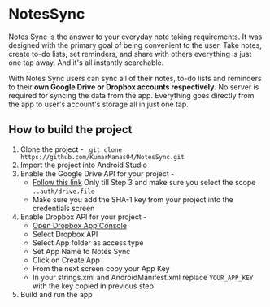 # NotesSync
Notes Sync is the answer to your everyday note taking requirements. It was designed with the primary goal of being convenient to the user. Take notes, create to-do lists, set reminders, and share with others everything is just one tap away. And it's all instantly searchable.

With Notes Sync users can sync all of their notes, to-do lists and reminders to their <b>own Google Drive or Dropbox accounts respectively.</b>
No server is required for syncing the data from the app. Everything goes directly from the app to user's account's storage all in just one tap.

## How to build the project
1. Clone the project - ``` git clone https://github.com/KumarManas04/NotesSync.git```
2. Import the project into Android Studio
3. Enable the Google Drive API for your project - 
   - [Follow this link](https://ammar.lanui.online/integrate-google-drive-rest-api-on-android-app-bc4ddbd90820) Only till Step 3  and make sure you select the scope `..auth/drive.file`
   - Make sure you add the SHA-1 key from your project into the credentials screen
5. Enable Dropbox API for your project -
   - [Open Dropbox App Console](https://www.dropbox.com/developers/apps?_tk=pilot_lp&_ad=topbar4&_camp=myapps)
   - Select Dropbox API
   - Select App folder as access type
   - Set App Name to Notes Sync
   - Click on Create App
   - From the next screen copy your App Key
   - In your strings.xml and AndroidManifest.xml replace `YOUR_APP_KEY` with the key copied in previous step
6. Build and run the app

